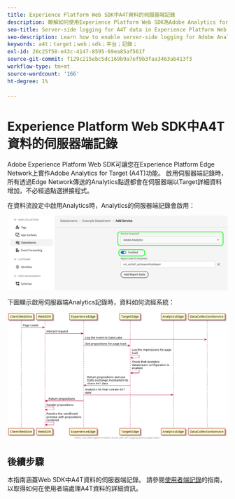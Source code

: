 ```yaml
---
title: Experience Platform Web SDK中A4T資料的伺服器端記錄
description: 瞭解如何使用Experience Platform Web SDK為Adobe Analytics for Target (A4T)啟用伺服器端記錄。
seo-title: Server-side logging for A4T data in Experience Platform Web SDK
seo-description: Learn how to enable server-side logging for Adobe Analytics for Target (A4T) using the Experience Platform Web SDK.
keywords: a4t；target；web；sdk；平台；記錄；
exl-id: 26c25f58-e43c-4147-8595-69ea85af561f
source-git-commit: f129c215ebc5dc169b9a7ef9b3faa3463ab413f3
workflow-type: tm+mt
source-wordcount: '166'
ht-degree: 1%

---
```


# Experience Platform Web SDK中A4T資料的伺服器端記錄

Adobe Experience Platform Web SDK可讓您在Experience Platform Edge Network上實作Adobe Analytics for Target (A4T)功能。 啟用伺服器端記錄時，所有透過Edge Network傳送的Analytics點選都會在伺服器端以Target詳細資料增加，不必經過點選拼接程式。

在資料流設定中啟用Analytics時，Analytics的伺服器端記錄會啟用：

![已啟用Analytics資料流設定](../assets/enable-analytics-datastream.png)

下圖顯示啟用伺服器端Analytics記錄時，資料如何流經系統：

![伺服器端記錄流程](../assets/analytics-server-side-logging.png)

## 後續步驟

本指南涵蓋Web SDK中A4T資料的伺服器端記錄。 請參閱[使用者端記錄](./client-side.md)的指南，以取得如何在使用者端處理A4T資料的詳細資訊。
